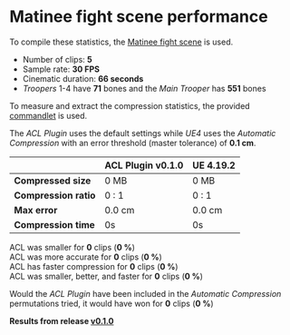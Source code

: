 # Matinee fight scene performance

To compile these statistics, the [Matinee fight scene](http://nfrechette.github.io/2017/10/05/acl_in_ue4/) is used.

*  Number of clips: **5**
*  Sample rate: **30 FPS**
*  Cinematic duration: **66 seconds**
*  *Troopers* 1-4 have **71** bones and the *Main Trooper* has **551** bones

To measure and extract the compression statistics, the provided [commandlet](../ACLPlugin/Source/ACLPlugin/Classes/ACLStatsDumpCommandlet.h) is used.

The *ACL Plugin* uses the default settings while *UE4* uses the *Automatic Compression* with an error threshold (master tolerance) of **0.1 cm**.

|         | ACL Plugin v0.1.0 | UE 4.19.2 |
| ------- | -------- | -------- |
| **Compressed size**      | 0 MB | 0 MB |
| **Compression ratio**    | 0 : 1 | 0 : 1 |
| **Max error**            | 0.0 cm | 0.0 cm |
| **Compression time**     | 0s | 0s |

ACL was smaller for **0** clips (**0 %**)  
ACL was more accurate for **0** clips (**0 %**)  
ACL has faster compression for **0** clips (**0 %**)  
ACL was smaller, better, and faster for **0** clips (**0 %**)  

Would the *ACL Plugin* have been included in the *Automatic Compression* permutations tried, it would have won for **0** clips (**0 %**)

**Results from release [v0.1.0](https://github.com/nfrechette/acl-ue4-plugin/releases/tag/v0.1.0)**
